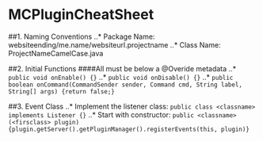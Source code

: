 # MCPluginCheatSheet

##1. Naming Conventions
..* Package Name: websiteending/me.name/websiteurl.projectname
..* Class Name: ProjectNameCamelCase.java

##2. Initial Functions
####All must be below a @Overide metadata
..* `public void onEnable() {}`
..* `public void onDisable() {}`
..* `public boolean onCommand(CommandSender sender, Command cmd, String label, String[] args) {return false;}`

##3. Event Class
..* Implement the listener class: `public class <classname> implements Listener {}`
..* Start with constructor: `public <classname>(<firsclass> plugin) {plugin.getServer().getPluginManager().registerEvents(this, plugin)}`
 
